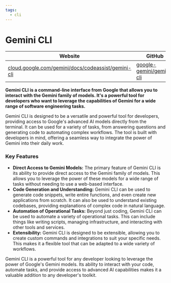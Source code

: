 ```yaml
---
tags:
  - cli
---
```


# Gemini CLI

| Website | GitHub | License | Tags |
| --- | --- | --- | --- |
| [cloud.google.com/gemini/docs/codeassist/gemini-cli](https://cloud.google.com/gemini/docs/codeassist/gemini-cli) | [google-gemini/gemini-cli](https://github.com/google-gemini/gemini-cli) | Apache 2.0 | `cli` |

**Gemini CLI is a command-line interface from Google that allows you to interact with the Gemini family of models. It's a powerful tool for developers who want to leverage the capabilities of Gemini for a wide range of software engineering tasks.**

Gemini CLI is designed to be a versatile and powerful tool for developers, providing access to Google's advanced AI models directly from the terminal. It can be used for a variety of tasks, from answering questions and generating code to automating complex workflows. The tool is built with developers in mind, offering a seamless way to integrate the power of Gemini into their daily work.

### Key Features

*   **Direct Access to Gemini Models:** The primary feature of Gemini CLI is its ability to provide direct access to the Gemini family of models. This allows you to leverage the power of these models for a wide range of tasks without needing to use a web-based interface.
*   **Code Generation and Understanding:** Gemini CLI can be used to generate code snippets, write entire functions, and even create new applications from scratch. It can also be used to understand existing codebases, providing explanations of complex code in natural language.
*   **Automation of Operational Tasks:** Beyond just coding, Gemini CLI can be used to automate a variety of operational tasks. This can include things like writing scripts, managing infrastructure, and interacting with other tools and services.
*   **Extensibility:** Gemini CLI is designed to be extensible, allowing you to create custom commands and integrations to suit your specific needs. This makes it a flexible tool that can be adapted to a wide variety of workflows.

Gemini CLI is a powerful tool for any developer looking to leverage the power of Google's Gemini models. Its ability to interact with your code, automate tasks, and provide access to advanced AI capabilities makes it a valuable addition to any developer's toolkit.
